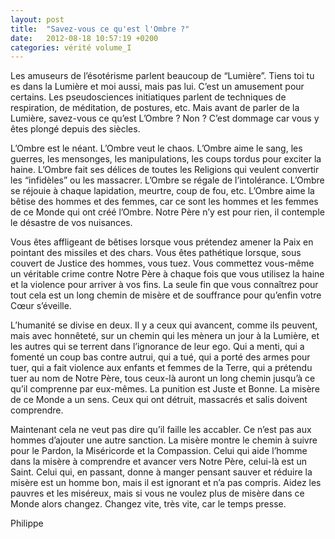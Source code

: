 ```yaml
---
layout: post
title:  "Savez-vous ce qu'est l'Ombre ?"
date:   2012-08-18 10:57:19 +0200
categories: vérité volume_I
---
```

Les amuseurs de l’ésotérisme parlent beaucoup de “Lumière”. Tiens toi tu es dans la Lumière et moi aussi, mais pas lui. C’est un amusement pour certains. Les pseudosciences initiatiques parlent de techniques de respiration, de méditation, de postures, etc. Mais avant de parler de la Lumière, savez-vous ce qu’est L’Ombre ? Non ? C’est dommage car vous y êtes plongé depuis des siècles.

L’Ombre est le néant. L’Ombre veut le chaos. L’Ombre aime le sang, les guerres, les mensonges, les manipulations, les coups tordus pour exciter la haine. L’Ombre fait ses délices de toutes les Religions qui veulent convertir les “infidèles” ou les massacrer. L’Ombre se régale de l’intolérance. L’Ombre se réjouie à chaque lapidation, meurtre, coup de fou, etc. L’Ombre aime la bêtise des hommes et des femmes, car ce sont les hommes et les femmes de ce Monde qui ont créé l’Ombre. Notre Père n’y est pour rien, il contemple le désastre de vos nuisances.

Vous êtes affligeant de bêtises lorsque vous prétendez amener la Paix en pointant des missiles et des chars. Vous êtes pathétique lorsque, sous couvert de Justice des hommes, vous tuez. Vous commettez vous-même un véritable crime contre Notre Père à chaque fois que vous utilisez la haine et la violence pour arriver à vos fins. La seule fin que vous connaîtrez pour tout cela est un long chemin de misère et de souffrance pour qu’enfin votre Cœur s’éveille.

L’humanité se divise en deux. Il y a ceux qui avancent, comme ils peuvent, mais avec honnêteté, sur un chemin qui les mènera un jour à la Lumière, et les autres qui se terrent dans l’ignorance de leur ego.
Qui a menti, qui a fomenté un coup bas contre autrui, qui a tué, qui a porté des armes pour tuer, qui a fait violence aux enfants et femmes de la Terre, qui a prétendu tuer au nom de Notre Père, tous ceux-là auront un long chemin jusqu’à ce qu’il comprenne par eux-mêmes. La punition est Juste et Bonne. La misère de ce Monde a un sens. Ceux qui ont détruit, massacrés et salis doivent comprendre.

Maintenant cela ne veut pas dire qu’il faille les accabler. Ce n’est pas aux hommes d’ajouter une autre sanction. La misère montre le chemin à suivre pour le Pardon, la Miséricorde et la Compassion. Celui qui aide l’homme dans la misère à comprendre et avancer vers Notre Père, celui-là est un Saint. Celui qui, en passant, donne à manger pensant sauver et réduire la misère est un homme bon, mais il est ignorant et n’a pas compris. Aidez les pauvres et les miséreux, mais si vous ne voulez plus de misère dans ce Monde alors changez. Changez vite, très vite, car le temps presse.

Philippe